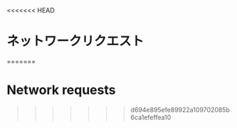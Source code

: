 
<<<<<<< HEAD
# ネットワークリクエスト
=======
# Network requests
>>>>>>> d694e895efe89922a109702085b6ca1efeffea10
